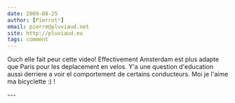 ```yaml
---
date: 2009-08-25
author: [Pierrot²]
email: pierre@pluviaud.net
site: http://pluviaud.eu
tags: comment
---
```


<p>Ouch elle fait peur cette video! Effectivement Amsterdam est plus adapte que Paris pour les deplacement en velos. Y'a une question d'education aussi derriere a voir el comportement de certains conducteurs. Moi je l'aime ma bicyclette :) !</p>
---